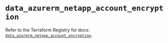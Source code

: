 # `data_azurerm_netapp_account_encryption`

Refer to the Terraform Registry for docs: [`data_azurerm_netapp_account_encryption`](https://registry.terraform.io/providers/hashicorp/azurerm/3.94.0/docs/data-sources/netapp_account_encryption).
